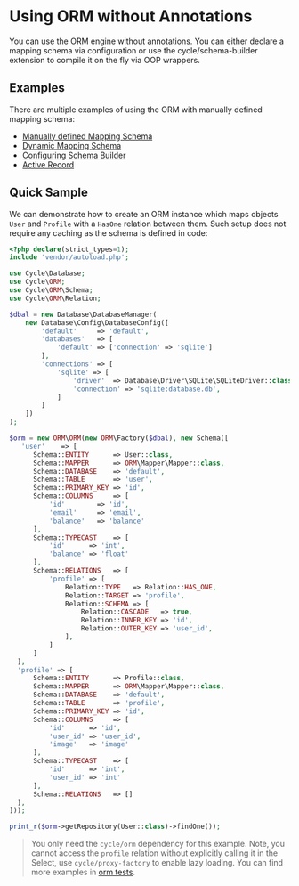# Using ORM without Annotations
You can use the ORM engine without annotations. You can either declare a mapping schema via configuration
or use the cycle/schema-builder extension to compile it on the fly via OOP wrappers.

## Examples
There are multiple examples of using the ORM with manually defined mapping schema:
- [Manually defined Mapping Schema](/docs/en/advanced/manual.md)
- [Dynamic Mapping Schema](/docs/en/advanced/dynamic-schema.md)
- [Configuring Schema Builder](/docs/en/advanced/schema-builder.md)
- [Active Record](/docs/en/advanced/active-record.md)

## Quick Sample
We can demonstrate how to create an ORM instance which maps objects `User` and `Profile` with a `HasOne` relation between them.
Such setup does not require any caching as the schema is defined in code:

```php
<?php declare(strict_types=1);
include 'vendor/autoload.php';

use Cycle\Database;
use Cycle\ORM;
use Cycle\ORM\Schema;
use Cycle\ORM\Relation;

$dbal = new Database\DatabaseManager(
    new Database\Config\DatabaseConfig([
        'default'     => 'default',
        'databases'   => [
            'default' => ['connection' => 'sqlite']
        ],
        'connections' => [
            'sqlite' => [
                'driver'  => Database\Driver\SQLite\SQLiteDriver::class,
                'connection' => 'sqlite:database.db',
            ]
        ]
    ])
);

$orm = new ORM\ORM(new ORM\Factory($dbal), new Schema([
   'user'    => [
      Schema::ENTITY      => User::class,
      Schema::MAPPER      => ORM\Mapper\Mapper::class,
      Schema::DATABASE    => 'default',
      Schema::TABLE       => 'user',
      Schema::PRIMARY_KEY => 'id',
      Schema::COLUMNS     => [
          'id'        => 'id',
          'email'     => 'email',
          'balance'   => 'balance'
      ],
      Schema::TYPECAST    => [
          'id'      => 'int',
          'balance' => 'float'
      ],
      Schema::RELATIONS   => [
          'profile' => [
              Relation::TYPE   => Relation::HAS_ONE,
              Relation::TARGET => 'profile',
              Relation::SCHEMA => [
                  Relation::CASCADE   => true,
                  Relation::INNER_KEY => 'id',
                  Relation::OUTER_KEY => 'user_id',
              ],
          ]
      ]
  ],
  'profile' => [
      Schema::ENTITY      => Profile::class,
      Schema::MAPPER      => ORM\Mapper\Mapper::class,
      Schema::DATABASE    => 'default',
      Schema::TABLE       => 'profile',
      Schema::PRIMARY_KEY => 'id',
      Schema::COLUMNS     => [
          'id'      => 'id',
          'user_id' => 'user_id',
          'image'   => 'image'
      ],
      Schema::TYPECAST    => [
          'id'      => 'int',
          'user_id' => 'int'
      ],
      Schema::RELATIONS   => []
  ],
]));

print_r($orm->getRepository(User::class)->findOne());
```

> You only need the `cycle/orm` dependency for this example. Note, you cannot access the `profile` relation without explicitly calling it in the Select, use `cycle/proxy-factory` to enable lazy loading. You can find more examples in [orm tests](https://github.com/cycle/orm/tree/master/tests/ORM).
